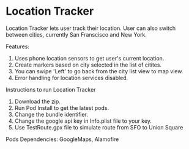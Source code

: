 # Location Tracker

Location Tracker lets user track their location. User can also switch between cities, currently San Franscisco and New York.

Features:

1. Uses phone location sensors to get user's current location.
2. Create markers based on city selected in the list of citites.
3. You can swipe 'Left' to go back from the city list view to map view.
4. Error handling for location services disabled.

Instructions to run Location Tracker

1. Download the zip.
2. Run Pod Install to get the latest pods.
3. Change the bundle identifier.
4. Change the google api key in Info.plist file to your key.
5. Use TestRoute.gpx file to simulate route from SFO to Union Square

Pods Dependencies: GoogleMaps, Alamofire



